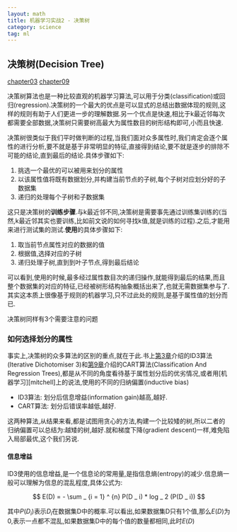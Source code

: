 ```yaml
---
layout: math
title: 机器学习实战2 - 决策树
category: science
tag: ml
---
```


## 决策树(Decision Tree)

[chapter03][chapter03]
[chapter09][chapter09]

决策树算法也是一种比较直观的机器学习算法,可以用于分类(classification)或回归(regression).决策树的一个最大的优点是可以显式的总结出数据体现的规则,这样的规则有助于人们更进一步的理解数据.另一个优点是快速,相比于k最近邻每次都需要全部数据,决策树只需要树高最大为属性数目的树形结构即可,小而且快速.

决策树很类似于我们平时做判断的过程,当我们面对众多属性时,我们肯定会逐个属性的进行分析,要不就是基于非常明显的特征,直接得到结论,要不就是逐步的排除不可能的结论,直到最后的结论.具体步骤如下:

1. 挑选一个最优的可以被用来划分的属性
2. 以该属性值将既有数据划分,并构建当前节点的子树,每个子树对应划分好的子数据集
3. 递归的处理每个子树和子数据集

这只是决策树的**训练步骤**.与k最近邻不同,决策树是需要事先通过训练集训练的(当然,k最近邻其实也要训练,比如前文说的如何寻找k值,就是训练的过程).之后,才能用来进行测试集的测试.**使用**的具体步骤如下:

1. 取当前节点属性对应的数据的值
2. 根据值,选择对应的子树
3. 递归处理子树,直到到叶子节点,得到最后结论

可以看到,使用的时候,最多经过属性数目次的递归操作,就能得到最后的结果,而且整个数据集的对应的特征,已经被树形结构抽象概括出来了,也就无需数据集参与了.其实这本质上很像基于规则的机器学习,只不过此处的规则,是基于属性值的划分而已.

决策树同样有3个需要注意的问题

### 如何选择划分的属性

事实上,决策树的众多算法的区别的重点,就在于此.书上[第3章][chapter03]介绍的ID3算法(Iterative Dichotomiser 3)和[第9章][chapter09]介绍的CART算法(Classification And Regression Trees),都是从不同的角度看待基于属性划分后的优劣情况,或者用[机器学习][mitchell]上的说法,使用的不同的归纳偏置(inductive bias)

* ID3算法: 划分后信息增益(information gain)越高,越好.
* CART算法: 划分后错误率越低,越好.

这两种算法,从结果来看,都是试图用贪心的方法,构建一个比较矮的树,所以二者的归纳偏置可以总结为:越矮的树,越好.就和梯度下降(gradient descent)一样,难免陷入局部最优,这个我们另说.

#### 信息增益

ID3使用的信息增益,是一个信息论的常用量,是指信息熵(entropy)的减少.信息熵一般可以理解为信息的混乱程度,具体公式为:

$$
E(D) = - \sum _ {i = 1} ^ {n} P(D _ i) * log _ 2 (P(D _ i))
$$

其中$P(D _ i)$表示$D _ i$在数据集D中的概率.可以看出,如果数据集D只有1个值,那么$E(D)$为0,表示一点都不混乱,如果数据集D中的每个值的数量都相同,此时$E(D)$





[chapter03]: https://github.com/LelouchHe/machine_learning_in_action_code/tree/master/chapter03
[chapter09]: https://github.com/LelouchHe/machine_learning_in_action_code/tree/master/chapter09
